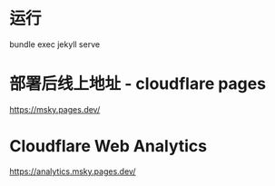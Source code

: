 
# 运行

bundle exec jekyll serve


# 部署后线上地址 - cloudflare pages

https://msky.pages.dev/

#  Cloudflare Web Analytics

https://analytics.msky.pages.dev/
